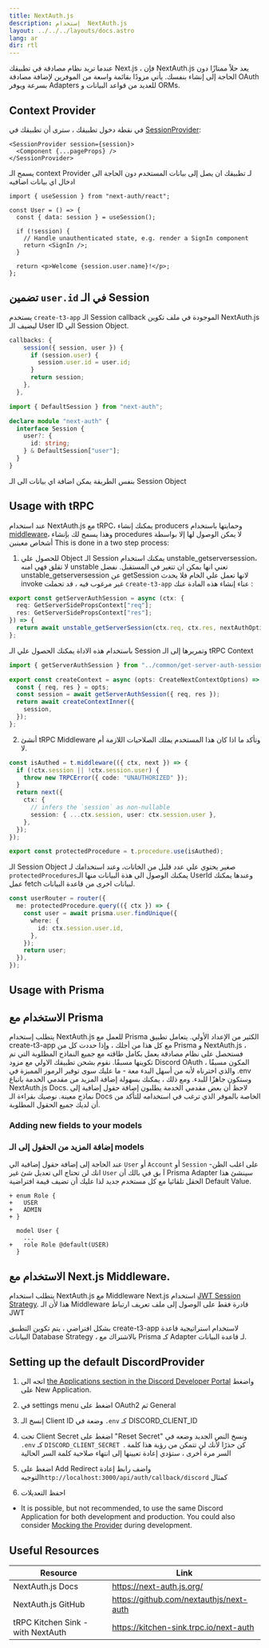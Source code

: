 ```yaml
---
title: NextAuth.js
description: إستخدام  NextAuth.js
layout: ../../../layouts/docs.astro
lang: ar
dir: rtl
---
```


عندما تريد نظام مصادقة في تطبيقك Next.js ، فإن NextAuth.js يعد حلاً ممتازًا دون الحاجة إلى إنشاء بنفسك. يأتي مزودًا بقائمة واسعة من الموفرين لإضافة مصادقة OAuth بسرعة ويوفر Adapters للعديد من قواعد البيانات و ORMs.

## Context Provider

في نقطة دخول تطبيقك ، سترى أن تطبيقك في [SessionProvider](https://next-auth.js.org/getting-started/client#sessionprovider):

```tsx:pages/_app.tsx
<SessionProvider session={session}>
  <Component {...pageProps} />
</SessionProvider>
```

يسمح الـ context Provider لـ تطبيقك ان يصل إلى بيانات المستخدم دون الحاجة الى ادخال اي بيانات اضافيه

```tsx:pages/users/[id].tsx
import { useSession } from "next-auth/react";

const User = () => {
  const { data: session } = useSession();

  if (!session) {
    // Handle unauthenticated state, e.g. render a SignIn component
    return <SignIn />;
  }

  return <p>Welcome {session.user.name}!</p>;
};
```

## تضمين `user.id` في الـ Session

يستخدم `create-t3-app` الـ Session callback الموجودة في ملف تكوين NextAuth.js ليضيف الـ User ID الي Session Object.

```ts:pages/api/auth/[...nextauth].ts
callbacks: {
    session({ session, user }) {
      if (session.user) {
        session.user.id = user.id;
      }
      return session;
    },
  },
```

```ts:types/next-auth.d.ts
import { DefaultSession } from "next-auth";

declare module "next-auth" {
  interface Session {
    user?: {
      id: string;
    } & DefaultSession["user"];
  }
}
```

بنفس الطريقة يمكن اضافة اي بيانات الى الـ Session Object

## Usage with tRPC

عند استخدام NextAuth.js مع tRPC، يمكنك إنشاء producers وحمايتها باستخدام [middleware](https://trpc.io/docs/v10/middlewares)، وهذا يسمح لك بإنشاء procedures لا يمكن الوصول لها إلا بواسطة أشخاص معينين
This is done in a two step process:

1. للحصول علي Object الـ Session يمكنك استخدام unstable_getserversession، لا تقلق فهي امنه unstable تعني انها يمكن ان تتغير في المستقبل.
   نفضل unstable_getserversession عن getSession لانها تعمل علي الخام فلا يحدث invoke غير مرغوب فيه ، قد تحملت `create-t3-app` عناء إنشاء هذه المادة عنك :

```ts:server/common/get-server-auth-session.ts
export const getServerAuthSession = async (ctx: {
  req: GetServerSidePropsContext["req"];
  res: GetServerSidePropsContext["res"];
}) => {
  return await unstable_getServerSession(ctx.req, ctx.res, nextAuthOptions);
};
```

باستخدام هذه الاداة يمكنك الحصول علي الـ Session وتمريرها إلى الـ tRPC Context

```ts:server/trpc/context.ts
import { getServerAuthSession } from "../common/get-server-auth-session";

export const createContext = async (opts: CreateNextContextOptions) => {
  const { req, res } = opts;
  const session = await getServerAuthSession({ req, res });
  return await createContextInner({
    session,
  });
};
```

2. أنشئ tRPC Middleware وتأكد ما اذا كان هذا المستخدم يملك الصلاحيات اللازمة أم لا.

```ts:server/trpc/trpc.ts
const isAuthed = t.middleware(({ ctx, next }) => {
  if (!ctx.session || !ctx.session.user) {
    throw new TRPCError({ code: "UNAUTHORIZED" });
  }
  return next({
    ctx: {
      // infers the `session` as non-nullable
      session: { ...ctx.session, user: ctx.session.user },
    },
  });
});

export const protectedProcedure = t.procedure.use(isAuthed);
```

الـ Session Object صغير يحتوي علي عدد قليل من الخانات، وعند استخدامك لـ `protectedProcedures`يمكنك الوصول الى هذة البيانات منها الـ UserId وعندها يمكنك عمل fetch لبيانات اخرى من قاعدة البيانات.

```ts:server/trpc/router/user.ts
const userRouter = router({
  me: protectedProcedure.query(({ ctx }) => {
    const user = await prisma.user.findUnique({
      where: {
        id: ctx.session.user.id,
      },
    });
    return user;
  }),
});
```

## Usage with Prisma

## الاستخدام مع Prisma

يتطلب إستخدام NextAuth.js للعمل مع Prisma الكثير من الإعداد الأولي. يتعامل تطبيق create-t3-app مع كل هذا من أجلك ، وإذا حددت كل من Prisma و NextAuth.js ، فستحصل على نظام مصادقة يعمل بكامل طاقته مع جميع النماذج المطلوبة التي تم تكوينها مسبقًا. نقوم بشحن تطبيقك الاولي مع مزود Discord OAuth المكون مسبقًا ، والذي اخترناه لأنه من أسهل البدء معة - ما عليك سوى توفير الرموز المميزة في .env وستكون جاهزًا للبدء. ومع ذلك ، يمكنك بسهولة إضافة المزيد من مقدمي الخدمة باتباع NextAuth.js Docs. لاحظ أن بعض مقدمي الخدمة يطلبون إضافة حقول إضافية إلى نماذج معينة. نوصيك بقراءة الـ Docs الخاصة بالموفر الذي ترغب في استخدامه للتأكد من أن لديك جميع الحقول المطلوبة.

### Adding new fields to your models

### إضافة المزيد من الحقول إلى الـ models

عند الحاجة إلى إضافة حقول إضافية الي `User` أو `Account` أو `Session` -على اغلب الظن انك لن تحتاج الى تعديل شئ غير `User` اَ بق في بالك أن Prisma Adapter سينشئ هذا الحقل تلقائيا مع كل مستخدم جديد لذا عليك أن تضيف قيمة افتراضية Default Value.

```diff:prisma/schema.prisma
+ enum Role {
+   USER
+   ADMIN
+ }

  model User {
    ...
+   role Role @default(USER)
  }
```

## الاستخدام مع Next.js Middleware.

يتطلب استخدام NextAuth.js مع Middleware Next.js استخدام [JWT Session Strategy](https://next-auth.js.org/configuration/nextjs#caveats). هذا لأن الـ Middleware قادرة فقط على الوصول إلى ملف تعريف ارتباط JWT

بشكل افتراضي ، يتم تكوين التطبيق create-t3-app لاستخدام استراتيجية قاعدة البيانات Database Strategy ، بالاشتراك مع Prisma كـ Adapter لـ قاعدة البيانات.

## Setting up the default DiscordProvider

1. اتجه الى [the Applications section in the Discord Developer Portal](https://discord.com/developers/applications) واضغط على New Application.

2. في settings menu اضغط على OAuth2 ثم General

3. إنسخ الـ Client ID وضعة في `.env` كـ DISCORD_CLIENT_ID

4. تحت Client Secret اضغط على "Reset Secret" ونسخ النص الجديد وضعه في `.env` كـ `DISCORD_CLIENT_SECRET `.
   كن حذرًا لأنك لن تتمكن من رؤية هذا كلمة السر مرة أخرى ، ستؤدي إعادة تعيينها إلى انتهاء صلاحية كلمة السر الحالية
5. اضغط على Add Redirect واضف رابط إعادة التوجيه`http://localhost:3000/api/auth/callback/discord` كمثال
6. احفظ التعديلات

- It is possible, but not recommended, to use the same Discord Application for both development and production. You could also consider [Mocking the Provider](https://github.com/trpc/trpc/blob/next/examples/next-prisma-starter-websockets/src/pages/api/auth/%5B...nextauth%5D.ts) during development.

## Useful Resources

| Resource                          | Link                                    |
| --------------------------------- | --------------------------------------- |
| NextAuth.js Docs                  | https://next-auth.js.org/               |
| NextAuth.js GitHub                | https://github.com/nextauthjs/next-auth |
| tRPC Kitchen Sink - with NextAuth | https://kitchen-sink.trpc.io/next-auth  |



